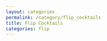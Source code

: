 ```yaml
---
layout: categories
permalink: /category/flip_cocktails
title: Flip Cocktails
categories: flip
---
```

